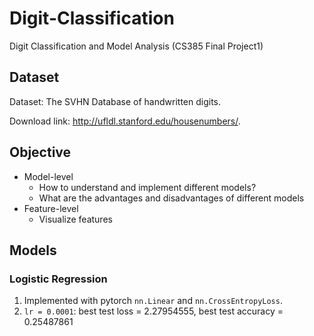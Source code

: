 # Digit-Classification
Digit Classification and Model Analysis (CS385 Final Project1)

## Dataset

Dataset: The SVHN Database of handwritten digits. 

Download link: http://ufldl.stanford.edu/housenumbers/.

## Objective

- Model-level
  - How to understand and implement different models?
  - What are the advantages and disadvantages of different models
- Feature-level
  - Visualize features
  
## Models

### Logistic Regression

1. Implemented with pytorch `nn.Linear` and `nn.CrossEntropyLoss`.
2. `lr = 0.0001`: best test loss = 2.27954555, best test accuracy = 0.25487861